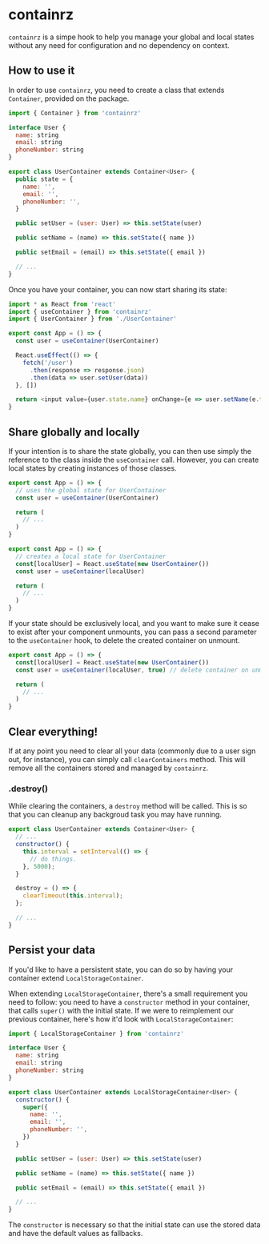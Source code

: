 # containrz

`containrz` is a simpe hook to help you manage your global and local states without any need for configuration and no dependency on context.

## How to use it

In order to use `containrz`, you need to create a class that extends `Container`, provided on the package.

```js
import { Container } from 'containrz'

interface User {
  name: string
  email: string
  phoneNumber: string
}

export class UserContainer extends Container<User> {
  public state = {
    name: '',
    email: '',
    phoneNumber: '',
  }

  public setUser = (user: User) => this.setState(user)

  public setName = (name) => this.setState({ name })

  public setEmail = (email) => this.setState({ email })

  // ...
}
```

Once you have your container, you can now start sharing its state:

```js
import * as React from 'react'
import { useContainer } from 'containrz'
import { UserContainer } from './UserContainer'

export const App = () => {
  const user = useContainer(UserContainer)

  React.useEffect(() => {
    fetch('/user')
      .then(response => response.json)
      .then(data => user.setUser(data))
  }, [])

  return <input value={user.state.name} onChange={e => user.setName(e.target.value)} />
}
```

## Share globally and locally

If your intention is to share the state globally, you can then use simply the reference to the class inside the `useContainer` call. However, you can create local states by creating instances of those classes.

```js
export const App = () => {
  // uses the global state for UserContainer
  const user = useContainer(UserContainer)

  return (
    // ...
  )
}

export const App = () => {
  // creates a local state for UserContainer
  const[localUser] = React.useState(new UserContainer())
  const user = useContainer(localUser)

  return (
    // ...
  )
}

```

If your state should be exclusively local, and you want to make sure it cease to exist after your component unmounts, you can pass a second parameter to the `useContainer` hook, to delete the created container on unmount.

```js
export const App = () => {
  const[localUser] = React.useState(new UserContainer())
  const user = useContainer(localUser, true) // delete container on unmount

  return (
    // ...
  )
}

```

## Clear everything!

If at any point you need to clear all your data (commonly due to a user sign out, for instance), you can simply call `clearContainers` method.
This will remove all the containers stored and managed by `containrz`.

### .destroy()

While clearing the containers, a `destroy` method will be called. This is so that you can cleanup any backgroud task you may have running.

```js
export class UserContainer extends Container<User> {
  // ...
  constructor() {
    this.interval = setInterval(() => {
      // do things.
    }, 5000);
  }

  destroy = () => {
    clearTimeout(this.interval);
  };

  // ...
}
```

## Persist your data

If you'd like to have a persistent state, you can do so by having your container extend `LocalStorageContainer`.

When extending `LocalStorageContainer`, there's a small requirement you need to follow: you need to have a `constructor` method in your container, that calls `super()` with the initial state. If we were to reimplement our previous container, here's how it'd look with `LocalStorageContainer`:

```js
import { LocalStorageContainer } from 'containrz'

interface User {
  name: string
  email: string
  phoneNumber: string
}

export class UserContainer extends LocalStorageContainer<User> {
  constructor() {
    super({
      name: '',
      email: '',
      phoneNumber: '',
    })
  }

  public setUser = (user: User) => this.setState(user)

  public setName = (name) => this.setState({ name })

  public setEmail = (email) => this.setState({ email })

  // ...
}
```

The `constructor` is necessary so that the initial state can use the stored data and have the default values as fallbacks.
